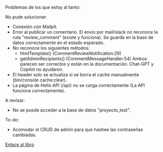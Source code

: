 Problemas de los que estoy al tanto:

No pude solucionar:
  - Conexión con Mailpit.
  - Error al publicar un comentario. El envío por mail/slack no reconoce la ruta "review_comment" (existe y funciona). Se guarda en la base de datos correctamente en el estado esperado.
  - No reconoce los siguientes métodos:
    - htmlTemplate() (CommentReviewNotification:29)
    - getAdminRecipients() (CommentMessageHandler:54)
    Ambos parecen ser correctos y están en la documentación. Chat-GPT y Copilot no ayudaron.
  - El header solo se actualiza si se borra el cache manualmente (bin/console cache:clear).
  - La página de Hello API (/api) no se carga correctamente (La API funciona correctamente).

A revisar:
  - No se puede acceder a la base de datos "proyecto_test".

To-do:
  - Acomodar el CRUD de admin para que hashee las contraseñas cambiadas.

<a href="https://symfony.com/doc/6.4/the-fast-track/en/index.html">Enlace al libro</a>
